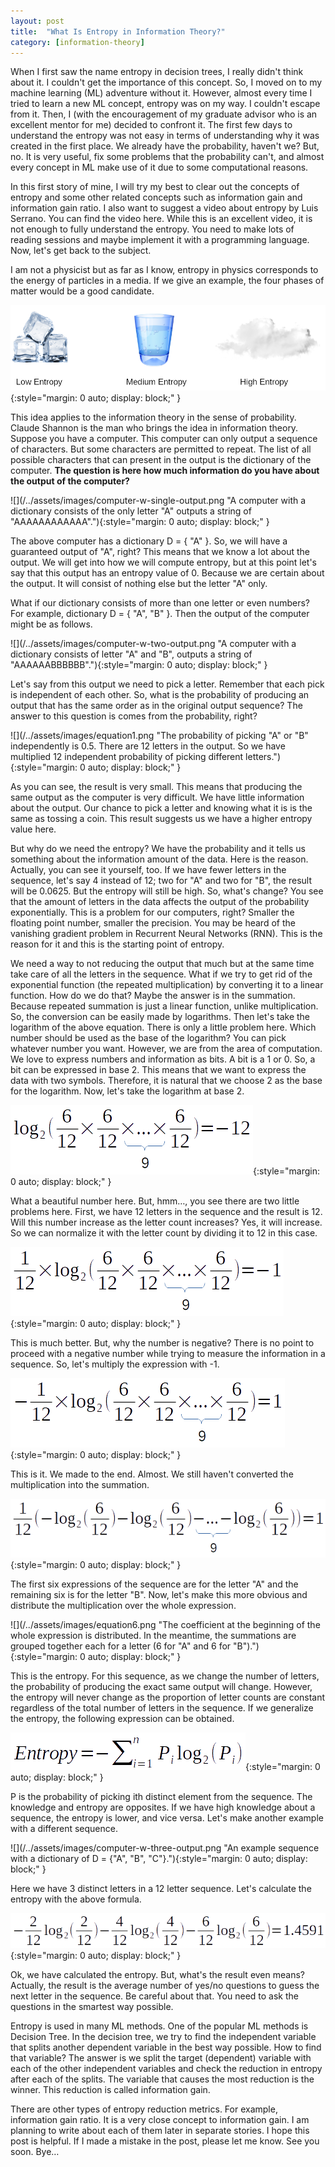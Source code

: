```yaml
---
layout: post
title:  "What Is Entropy in Information Theory?"
category: [information-theory]
---
```


When I first saw the name entropy in decision trees, I really didn't think about it. I couldn't get the importance of this concept. So, I moved on to my machine learning (ML) adventure without it. However, almost every time I tried to learn a new ML concept, entropy was on my way. I couldn't escape from it. Then, I (with the encouragement of my graduate advisor who is an excellent mentor for me) decided to confront it. The first few days to understand the entropy was not easy in terms of understanding why it was created in the first place. We already have the probability, haven't we? But, no. It is very useful, fix some problems that the probability can't, and almost every concept in ML make use of it due to some computational reasons.

In this first story of mine, I will try my best to clear out the concepts of entropy and some other related concepts such as information gain and information gain ratio. I also want to suggest a video about entropy by Luis Serrano. You can find the video here. While this is an excellent video, it is not enough to fully understand the entropy. You need to make lots of reading sessions and maybe implement it with a programming language. Now, let's get back to the subject.

I am not a physicist but as far as I know, entropy in physics corresponds to the energy of particles in a media. If we give an example, the four phases of matter would be a good candidate.

![](/../assets/images/entropy-physics.png "The leftmost image (ice) has the lowest entropy since the particles are not moving as fast as the other two. The middle (water) has more energy than ice. So the entropy is higher than ice. The rightmost (water vapor) has the highest entropy since the particles move fastest."){:style="margin: 0 auto; display: block;" }

This idea applies to the information theory in the sense of probability. Claude Shannon is the man who brings the idea in information theory. Suppose you have a computer. This computer can only output a sequence of characters. But some characters are permitted to repeat. The list of all possible characters that can present in the output is the dictionary of the computer. **The question is here how much information do you have about the output of the computer?**

![](/../assets/images/computer-w-single-output.png "A computer with a dictionary consists of the only letter "A" outputs a string of "AAAAAAAAAAAA"."){:style="margin: 0 auto; display: block;" }

The above computer has a dictionary D = { "A" }. So, we will have a guaranteed output of "A", right? This means that we know a lot about the output. We will get into how we will compute entropy, but at this point let's say that this output has an entropy value of 0. Because we are certain about the output. It will consist of nothing else but the letter "A" only.

What if our dictionary consists of more than one letter or even numbers? For example, dictionary D = { "A", "B" }. Then the output of the computer might be as follows.

![](/../assets/images/computer-w-two-output.png "A computer with a dictionary consists of letter "A" and "B", outputs a string of "AAAAAABBBBBB"."){:style="margin: 0 auto; display: block;" }

Let's say from this output we need to pick a letter. Remember that each pick is independent of each other. So, what is the probability of producing an output that has the same order as in the original output sequence? The answer to this question is comes from the probability, right?

![](/../assets/images/equation1.png "The probability of picking "A" or "B" independently is 0.5. There are 12 letters in the output. So we have multiplied 12 independent probability of picking different letters."){:style="margin: 0 auto; display: block;" }

As you can see, the result is very small. This means that producing the same output as the computer is very difficult. We have little information about the output. Our chance to pick a letter and knowing what it is is the same as tossing a coin. This result suggests us we have a higher entropy value here.

But why do we need the entropy? We have the probability and it tells us something about the information amount of the data. Here is the reason. Actually, you can see it yourself, too. If we have fewer letters in the sequence, let's say 4 instead of 12; two for "A" and two for "B", the result will be 0.0625. But the entropy will still be high. So, what's change? You see that the amount of letters in the data affects the output of the probability exponentially. This is a problem for our computers, right? Smaller the floating point number, smaller the precision. You may be heard of the vanishing gradient problem in Recurrent Neural Networks (RNN). This is the reason for it and this is the starting point of entropy.

We need a way to not reducing the output that much but at the same time take care of all the letters in the sequence. What if we try to get rid of the exponential function (the repeated multiplication) by converting it to a linear function. How do we do that? Maybe the answer is in the summation. Because repeated summation is just a linear function, unlike multiplication. So, the conversion can be easily made by logarithms. Then let's take the logarithm of the above equation. There is only a little problem here. Which number should be used as the base of the logarithm? You can pick whatever number you want. However, we are from the area of computation. We love to express numbers and information as bits. A bit is a 1 or 0. So, a bit can be expressed in base 2. This means that we want to express the data with two symbols. Therefore, it is natural that we choose 2 as the base for the logarithm. Now, let's take the logarithm at base 2.

![](/../assets/images/equation2.png "Logarithm base 2 of the above equation."){:style="margin: 0 auto; display: block;" }

What a beautiful number here. But, hmm…, you see there are two little problems here. First, we have 12 letters in the sequence and the result is 12. Will this number increase as the letter count increases? Yes, it will increase. So we can normalize it with the letter count by dividing it to 12 in this case.

![](/../assets/images/equation3.png "The result is normalized with the letter count."){:style="margin: 0 auto; display: block;" }

This is much better. But, why the number is negative? There is no point to proceed with a negative number while trying to measure the information in a sequence. So, let's multiply the expression with -1.

![](/../assets/images/equation4.png "The previous expression is multiplied by -1 to get rid of the redundant negative sign."){:style="margin: 0 auto; display: block;" }

This is it. We made to the end. Almost. We still haven't converted the multiplication into the summation.

![](/../assets/images/equation5.png "The multiplication is eliminated by taking advantage of the property of logarithms."){:style="margin: 0 auto; display: block;" }

The first six expressions of the sequence are for the letter "A" and the remaining six is for the letter "B". Now, let's make this more obvious and distribute the multiplication over the whole expression.

![](/../assets/images/equation6.png "The coefficient at the beginning of the whole expression is distributed. In the meantime, the summations are grouped together each for a letter (6 for "A" and 6 for "B")."){:style="margin: 0 auto; display: block;" }

This is the entropy. For this sequence, as we change the number of letters, the probability of producing the exact same output will change. However, the entropy will never change as the proportion of letter counts are constant regardless of the total number of letters in the sequence. If we generalize the entropy, the following expression can be obtained.

![](/../assets/images/equation7.png "The general formula for entropy."){:style="margin: 0 auto; display: block;" }

P is the probability of picking ith distinct element from the sequence. The knowledge and entropy are opposites. If we have high knowledge about a sequence, the entropy is lower, and vice versa. Let's make another example with a different sequence.

![](/../assets/images/computer-w-three-output.png "An example sequence with a dictionary of D = {"A", "B", "C"}."){:style="margin: 0 auto; display: block;" }

Here we have 3 distinct letters in a 12 letter sequence. Let's calculate the entropy with the above formula.

![](/../assets/images/equation8.png "The entropy of the previous sequence."){:style="margin: 0 auto; display: block;" }

Ok, we have calculated the entropy. But, what's the result even means? Actually, the result is the average number of yes/no questions to guess the next letter in the sequence. Be careful about that. You need to ask the questions in the smartest way possible.

Entropy is used in many ML methods. One of the popular ML methods is Decision Tree. In the decision tree, we try to find the independent variable that splits another dependent variable in the best way possible. How to find that variable? The answer is we split the target (dependent) variable with each of the other independent variables and check the reduction in entropy after each of the splits. The variable that causes the most reduction is the winner. This reduction is called information gain.

There are other types of entropy reduction metrics. For example, information gain ratio. It is a very close concept to information gain. I am planning to write about each of them later in separate stories. I hope this post is helpful. If I made a mistake in the post, please let me know. See you soon. Bye…